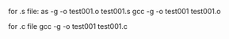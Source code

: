 for .s file:
as -g -o test001.o test001.s
gcc -g -o test001 test001.o

for .c file
gcc -g -o test001 test001.c

